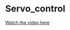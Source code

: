 # Servo_control

[Watch the video here](https://github.com/Raghad-ALSalmi/Servo_control/blob/main/Task%20servo1.MOV)
